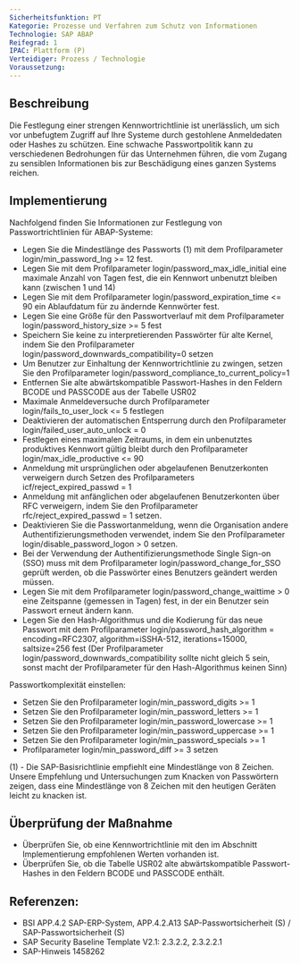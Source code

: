 ```yaml
---
Sicherheitsfunktion: PT
Kategorie: Prozesse und Verfahren zum Schutz von Informationen
Technologie: SAP ABAP
Reifegrad: 1
IPAC: Plattform (P)
Verteidiger: Prozess / Technologie
Voraussetzung:
---
```


## Beschreibung

Die Festlegung einer strengen Kennwortrichtlinie ist unerlässlich, um sich vor unbefugtem Zugriff auf Ihre Systeme durch gestohlene Anmeldedaten oder Hashes zu schützen. Eine schwache Passwortpolitik kann zu verschiedenen Bedrohungen für das Unternehmen führen, die vom Zugang zu sensiblen Informationen bis zur Beschädigung eines ganzen Systems reichen.

## Implementierung

Nachfolgend finden Sie Informationen zur Festlegung von Passwortrichtlinien für ABAP-Systeme:

- Legen Sie die Mindestlänge des Passworts (1) mit dem Profilparameter login/min_password_lng >= 12 fest.
- Legen Sie mit dem Profilparameter login/password_max_idle_initial eine maximale Anzahl von Tagen fest, die ein Kennwort unbenutzt bleiben kann (zwischen 1 und 14)
- Legen Sie mit dem Profilparameter login/password_expiration_time <= 90 ein Ablaufdatum für zu ändernde Kennwörter fest.
- Legen Sie eine Größe für den Passwortverlauf mit dem Profilparameter login/password_history_size >= 5 fest
- Speichern Sie keine zu interpretierenden Passwörter für alte Kernel, indem Sie den Profilparameter login/password_downwards_compatibility=0 setzen
- Um Benutzer zur Einhaltung der Kennwortrichtlinie zu zwingen, setzen Sie den Profilparameter login/password_compliance_to_current_policy=1
- Entfernen Sie alte abwärtskompatible Passwort-Hashes in den Feldern BCODE und PASSCODE aus der Tabelle USR02
- Maximale Anmeldeversuche durch Profilparameter login/fails_to_user_lock <= 5 festlegen
- Deaktivieren der automatischen Entsperrung durch den Profilparameter login/failed_user_auto_unlock = 0
- Festlegen eines maximalen Zeitraums, in dem ein unbenutztes produktives Kennwort gültig bleibt durch den Profilparameter login/max_idle_productive <= 90
- Anmeldung mit ursprünglichen oder abgelaufenen Benutzerkonten verweigern durch Setzen des Profilparameters icf/reject_expired_passwd = 1
- Anmeldung mit anfänglichen oder abgelaufenen Benutzerkonten über RFC verweigern, indem Sie den Profilparameter rfc/reject_expired_passwd = 1 setzen.
- Deaktivieren Sie die Passwortanmeldung, wenn die Organisation andere Authentifizierungsmethoden verwendet, indem Sie den Profilparameter login/disable_password_logon > 0 setzen.
- Bei der Verwendung der Authentifizierungsmethode Single Sign-on (SSO) muss mit dem Profilparameter login/password_change_for_SSO geprüft werden, ob die Passwörter eines Benutzers geändert werden müssen.
- Legen Sie mit dem Profilparameter login/password_change_waittime > 0 eine Zeitspanne (gemessen in Tagen) fest, in der ein Benutzer sein Passwort erneut ändern kann.
- Legen Sie den Hash-Algorithmus und die Kodierung für das neue Passwort mit dem Profilparameter login/password_hash_algorithm = encoding=RFC2307, algorithm=iSSHA-512, iterations=15000, saltsize=256 fest (Der Profilparameter login/password_downwards_compatibility sollte nicht gleich 5 sein, sonst macht der Profilparameter für den Hash-Algorithmus keinen Sinn)

Passwortkomplexität einstellen:
- Setzen Sie den Profilparameter login/min_password_digits >= 1
- Setzen Sie den Profilparameter login/min_password_letters >= 1
- Setzen Sie den Profilparameter login/min_password_lowercase >= 1
- Setzen Sie den Profilparameter login/min_password_uppercase >= 1
- Setzen Sie den Profilparameter login/min_password_specials >= 1
- Profilparameter login/min_password_diff >= 3 setzen


(1) - Die SAP-Basisrichtlinie empfiehlt eine Mindestlänge von 8 Zeichen. Unsere Empfehlung und Untersuchungen zum Knacken von Passwörtern zeigen, dass eine Mindestlänge von 8 Zeichen mit den heutigen Geräten leicht zu knacken ist.

## Überprüfung der Maßnahme

- Überprüfen Sie, ob eine Kennwortrichtlinie mit den im Abschnitt Implementierung empfohlenen Werten vorhanden ist.
- Überprüfen Sie, ob die Tabelle USR02 alte abwärtskompatible Passwort-Hashes in den Feldern BCODE und PASSCODE enthält.


## Referenzen:
- BSI APP.4.2 SAP-ERP-System, APP.4.2.A13 SAP-Passwortsicherheit (S) / SAP-Passwortsicherheit (S)
- SAP Security Baseline Template V2.1: 2.3.2.2, 2.3.2.2.1
- SAP-Hinweis 1458262
